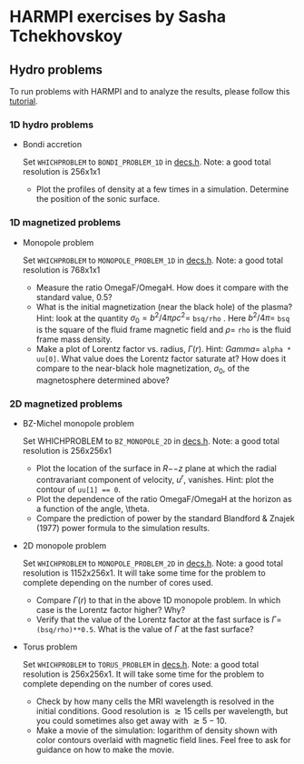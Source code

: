 # HARMPI exercises by Sasha Tchekhovskoy

## Hydro problems

To run problems with HARMPI and to analyze the results, please follow this [tutorial](tutorial.md).

### 1D hydro problems

* Bondi accretion

	Set `WHICHPROBLEM` to `BONDI_PROBLEM_1D` in [decs.h](decs.h). Note: a good total resolution is 256x1x1

	* Plot the profiles of density at a few times in a simulation. Determine the position of the sonic surface. 

### 1D magnetized problems

* Monopole problem

	Set `WHICHPROBLEM` to `MONOPOLE_PROBLEM_1D` in [decs.h](decs.h). Note: a good total resolution is 768x1x1

    * Measure the ratio OmegaF/OmegaH. How does it compare with the standard value, 0.5?
    * What is the initial magnetization (near the black hole) of the plasma? Hint: look at the quantity $\sigma_0 = b^2/4\pi\rho c^2 =$ `bsq/rho` . Here $b^2/4\pi =$ `bsq` is the square of the fluid frame magnetic field and $\rho =$ `rho` is the fluid frame mass density.
    * Make a plot of Lorentz factor vs. radius, $\Gamma(r)$. Hint: $Gamma =$ `alpha * uu[0]`. What value does the Lorentz factor saturate at? How does it compare to the near-black hole magnetization, $\sigma_0$, of the magnetosphere determined above?

### 2D magnetized problems

* BZ-Michel monopole problem

	Set WHICHPROBLEM to `BZ_MONOPOLE_2D` in [decs.h](decs.h). Note: a good total resolution is 256x256x1

    * Plot the location of the surface in $R{--}z$ plane at which the radial contravariant component of velocity, $u^r$, vanishes. Hint: plot the contour of `uu[1] == 0`.
    * Plot the dependence of the ratio OmegaF/OmegaH at the horizon as a function of the angle, \theta.
    * Compare the prediction of power by the standard Blandford & Znajek (1977) power formula to the simulation results.

* 2D monopole problem

	Set `WHICHPROBLEM` to `MONOPOLE_PROBLEM_2D` in [decs.h](decs.h).  Note: a good total resolution is 1152x256x1. It will take some time for the problem to complete depending on the number of cores used.

    * Compare $\Gamma(r)$ to that in the above 1D monopole problem. In which case is the Lorentz factor higher? Why?
    * Verify that the value of the Lorentz factor at the fast surface is $\Gamma =$ `(bsq/rho)**0.5`. What is the value of $\Gamma$ at the fast surface?

* Torus problem

	Set `WHICHPROBLEM` to `TORUS_PROBLEM` in [decs.h](decs.h).  Note: a good total resolution is 256x256x1. It will take some time for the problem to complete depending on the number of cores used.

	* Check by how many cells the MRI wavelength is resolved in the initial conditions. Good resolution is $\gtrsim15$ cells per wavelength, but you could sometimes also get away with $\gtrsim 5{-}10$.
    * Make a movie of the simulation: logarithm of density shown with color contours overlaid with magnetic field lines. Feel free to ask for guidance on how to make the movie.
